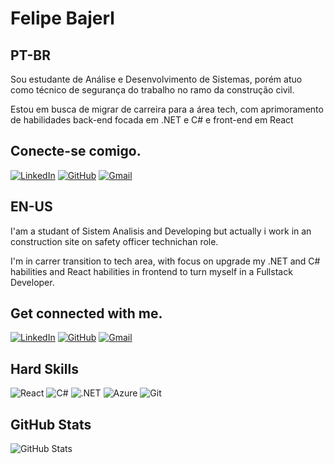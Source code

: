 # Felipe Bajerl
## PT-BR
Sou estudante de Análise e Desenvolvimento de Sistemas, porém atuo como técnico de segurança do trabalho no ramo da construção civil.

Estou em busca de migrar de carreira para a área tech, com aprimoramento de habilidades back-end focada em .NET e C# e front-end em React

## Conecte-se comigo.

[![LinkedIn](https://img.shields.io/badge/LinkedIn-0077B5?style=for-the-badge&logo=linkedin&logoColor=white)](https://www.linkedin.com/in/felipedomingospaes/) [![GitHub](https://img.shields.io/badge/GitHub-100000?style=for-the-badge&logo=github&logoColor=white)](https://github.com/felipedpb) [![Gmail](https://img.shields.io/badge/Gmail-333333?style=for-the-badge&logo=gmail&logoColor=red)](mailto:felipedpb0607@gmail.com)

## EN-US

I'am a studant of Sistem Analisis and Developing but actually i work in an construction site on safety officer technichan role.

I'm in carrer transition to tech area, with focus on upgrade my .NET and C# habilities and React habilities in frontend to turn myself in a Fullstack Developer.

## Get connected with me. 

[![LinkedIn](https://img.shields.io/badge/LinkedIn-0077B5?style=for-the-badge&logo=linkedin&logoColor=white)](https://www.linkedin.com/in/felipedomingospaes/) [![GitHub](https://img.shields.io/badge/GitHub-100000?style=for-the-badge&logo=github&logoColor=white)](https://github.com/felipedpb) [![Gmail](https://img.shields.io/badge/Gmail-333333?style=for-the-badge&logo=gmail&logoColor=red)](mailto:felipedpb0607@gmail.com)

## Hard Skills

![React](https://img.shields.io/badge/react-%2320232a.svg?style=for-the-badge&logo=react&logoColor=%2361DAFB) 
![C#](https://img.shields.io/badge/c%23-%23239120.svg?style=for-the-badge&logo=csharp&logoColor=white) 
![.NET](https://img.shields.io/badge/.NET-5C2D91?style=for-the-badge&logo=.net&logoColor=white) 
![Azure](https://img.shields.io/badge/Azure-blue?style=for-the-badge&logo=microsoft%20azure&logoColor=blue&labelColor=FFFFFF&link=https%3A%2F%2Fimages.app.goo.gl%2FK7PN1jYJd57x4q7A8) 
![Git](https://img.shields.io/badge/GIT-E44C30?style=for-the-badge&logo=git&logoColor=white) 

## GitHub Stats

![GitHub Stats](https://github-readme-stats.vercel.app/api?username=felipedpb&theme=transparent&bg_color=000&border_color=30A3DC&show_icons=true&icon_color=30A3DC&title_color=E94D5F&text_color=FFF)
